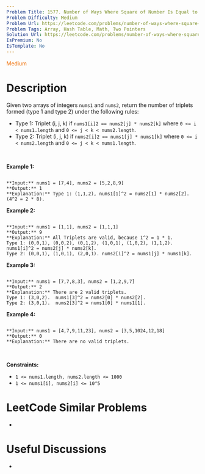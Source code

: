 ```yaml
---
Problem Title: 1577. Number of Ways Where Square of Number Is Equal to Product of Two Numbers
Problem Difficulty: Medium
Problem Url: https://leetcode.com/problems/number-of-ways-where-square-of-number-is-equal-to-product-of-two-numbers/
Problem Tags: Array, Hash Table, Math, Two Pointers
Solution Url: https://leetcode.com/problems/number-of-ways-where-square-of-number-is-equal-to-product-of-two-numbers/solution/
IsPremium: No
IsTemplate: No
---
```


<span style="color: rgb(239, 108, 0);">Medium</span>

# Description

Given two arrays of integers `nums1` and `nums2`, return the number of triplets formed (type 1 and type 2) under the following rules:


* Type 1: Triplet (i, j, k) if `nums1[i]2 == nums2[j] * nums2[k]` where `0 <= i < nums1.length` and `0 <= j < k < nums2.length`.
* Type 2: Triplet (i, j, k) if `nums2[i]2 == nums1[j] * nums1[k]` where `0 <= i < nums2.length` and `0 <= j < k < nums1.length`.


 


**Example 1:**



```

**Input:** nums1 = [7,4], nums2 = [5,2,8,9]
**Output:** 1
**Explanation:** Type 1: (1,1,2), nums1[1]^2 = nums2[1] * nums2[2]. (4^2 = 2 * 8). 

```

**Example 2:**



```

**Input:** nums1 = [1,1], nums2 = [1,1,1]
**Output:** 9
**Explanation:** All Triplets are valid, because 1^2 = 1 * 1.
Type 1: (0,0,1), (0,0,2), (0,1,2), (1,0,1), (1,0,2), (1,1,2).  nums1[i]^2 = nums2[j] * nums2[k].
Type 2: (0,0,1), (1,0,1), (2,0,1). nums2[i]^2 = nums1[j] * nums1[k].

```

**Example 3:**



```

**Input:** nums1 = [7,7,8,3], nums2 = [1,2,9,7]
**Output:** 2
**Explanation:** There are 2 valid triplets.
Type 1: (3,0,2).  nums1[3]^2 = nums2[0] * nums2[2].
Type 2: (3,0,1).  nums2[3]^2 = nums1[0] * nums1[1].

```

**Example 4:**



```

**Input:** nums1 = [4,7,9,11,23], nums2 = [3,5,1024,12,18]
**Output:** 0
**Explanation:** There are no valid triplets.

```

 


**Constraints:**


* `1 <= nums1.length, nums2.length <= 1000`
* `1 <= nums1[i], nums2[i] <= 10^5`




# LeetCode Similar Problems

- []()

# Useful Discussions

- []()
